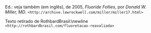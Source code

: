 Ed.: veja também (em inglês), de 2005, _Fluoride Follies_, por _Donald W. Miller, MD_.
`<http://archive.lewrockwell.com/miller/miller17.html>`

Texto retirado de RothbardBrasil:\newline
`<http://rothbardbrasil.com/fluoretacao-reavaliada>`